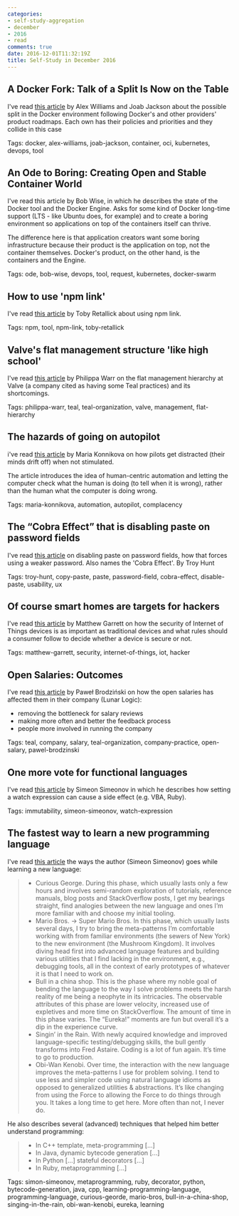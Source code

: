 ```yaml
---
categories:
- self-study-aggregation
- december
- 2016
- read
comments: true
date: 2016-12-01T11:32:19Z
title: Self-Study in December 2016
---
```


## A Docker Fork: Talk of a Split Is Now on the Table

I've read [this article][docker-fork] by Alex Williams and Joab Jackson about the possible split in the Docker environment following Docker's and other providers' product roadmaps. Each own has their policies and priorities and they collide in this case

Tags: docker, alex-williams, joab-jackson, container, oci, kubernetes, devops, tool

[docker-fork]: http://thenewstack.io/docker-fork-talk-split-now-table/

## An Ode to Boring: Creating Open and Stable Container World

I've read this article by Bob Wise, in which he describes the state of the Docker tool and the Docker Engine. Asks for some kind of Docker long-time support (LTS - like Ubuntu does, for example) and to create a boring environment so applications on top of the containers itself can thrive.

The difference here is that application creators want some boring infrastructure because their product is the application on top, not the container themselves. Docker's product, on the other hand, is the containers and the Engine.

Tags: ode, bob-wise, devops, tool, request, kubernetes, docker-swarm

[boring-container-world]: https://medium.com/@bob_48171/an-ode-to-boring-creating-open-and-stable-container-world-4a7a39971443

## How to use 'npm link'

I've read [this article][npm-link] by Toby Retallick about using npm link.

Tags: npm, tool, npm-link, toby-retallick

[npm-link]: http://tobyret.github.io/NPM-Link/

## Valve's flat management structure 'like high school'

I've read [this article][flat-management] by Philippa Warr on the flat management hierarchy at Valve (a company cited as having some Teal practices) and its shortcomings.

Tags:  philippa-warr, teal, teal-organization, valve, management, flat-hierarchy

[flat-management]: http://www.wired.co.uk/article/valve-management-jeri-ellsworth

## The hazards of going on autopilot

i've read [this article][danger-autopilot] by Maria Konnikova on how pilots get distracted (their minds drift off) when not stimulated.

The article introduces the idea of human-centric automation and letting the computer check what the human is doing (to tell when it is wrong), rather than the human what the computer is doing wrong.

Tags: maria-konnikova, automation, autopilot, complacency

[danger-autopilot]: http://www.newyorker.com/science/maria-konnikova/hazards-automation

## The “Cobra Effect” that is disabling paste on password fields

I've read [this article][cobra-on-password-paste] on disabling paste on password fields, how that forces using a weaker password. Also names the 'Cobra Effect'. By Troy Hunt

Tags: troy-hunt, copy-paste, paste, password-field, cobra-effect, disable-paste, usability, ux

[cobra-on-password-paste]: https://www.troyhunt.com/the-cobra-effect-that-is-disabling/

## Of course smart homes are targets for hackers

I've read [this article][smart-homes-hackers] by Matthew Garrett on how the security of Internet of Things devices is as important as traditional devices and what rules should a consumer follow to decide whether a device is secure or not.

Tags: matthew-garrett, security, internet-of-things, iot, hacker

[smart-homes-hackers]: http://mjg59.dreamwidth.org/45483.html

## Open Salaries: Outcomes

I've read [this article][lunar-open-salaries] by Paweł Brodziński on how the open salaries has affected them in their company (Lunar Logic): 

  * removing the bottleneck for salary reviews
  * making more often and better the feedback process
  * people more involved in running the company

Tags: teal, company, salary, teal-organization, company-practice, open-salary, pawel-brodzinski

[lunar-open-salaries]: http://blog.lunarlogic.io/2016/open-salaries-outcomes

## One more vote for functional languages

I've read [this article][watch-expressions] by Simeon Simeonov in which he describes how setting a watch expression can cause a side effect (e.g. VBA, Ruby).

Tags: immutability, simeon-simeonov, watch-expression

[watch-expressions]: https://blog.simeonov.com/2013/03/04/one-more-vote-for-functional-languages/

## The fastest way to learn a new programming language

I've read [this article][learning-new-pl] the ways the author (Simeon Simeonov) goes while learning a new language:

> * Curious George. During this phase, which usually lasts only a few hours and involves semi-random exploration of tutorials, reference manuals, blog posts and StackOverflow posts, I get my bearings straight, find analogies between the new language and ones I’m more familiar with and choose my initial tooling.
> * Mario Bros. -> Super Mario Bros. In this phase, which usually lasts several days, I try to bring the meta-patterns I’m comfortable working with from familiar environments (the sewers of New York) to the new environment (the Mushroom Kingdom). It involves diving head first into advanced language features and building various utilities that I find lacking in the environment, e.g., debugging tools, all in the context of early prototypes of whatever it is that I need to work on.
> * Bull in a china shop. This is the phase where my noble goal of bending the language to the way I solve problems meets the harsh reality of me being a neophyte in its intricacies. The observable attributes of this phase are lower velocity, increased use of expletives and more time on StackOverflow. The amount of time in this phase varies. The “Eureka!” moments are fun but overall it’s a dip in the experience curve.
> * Singin’ in the Rain. With newly acquired knowledge and improved language-specific testing/debugging skills, the bull gently transforms into Fred Astaire. Coding is a lot of fun again. It’s time to go to production.
> * Obi-Wan Kenobi. Over time, the interaction with the new language improves the meta-patterns I use for problem solving. I tend to use less and simpler code using natural language idioms as opposed to generalized utilities & abstractions. It’s like changing from using the Force to allowing the Force to do things through you. It takes a long time to get here. More often than not, I never do.

He also describes several (advanced) techniques that helped him better understand programming:

> * In C++ template, meta-programming [...]
> * In Java, dynamic bytecode generation [...]
> * In Python [...] stateful decorators [...]
> * In Ruby, metaprogramming  [...]

Tags: simon-simeonov, metaprogramming, ruby, decorator, python, bytecode-generation, java, cpp, learning-programming-language, programming-language, curious-georde, mario-bros, bull-in-a-china-shop, singing-in-the-rain, obi-wan-kenobi, eureka, learning

[learning-new-pl]: https://blog.simeonov.com/2013/02/11/the-fastest-way-to-learn-a-new-programming-language/

